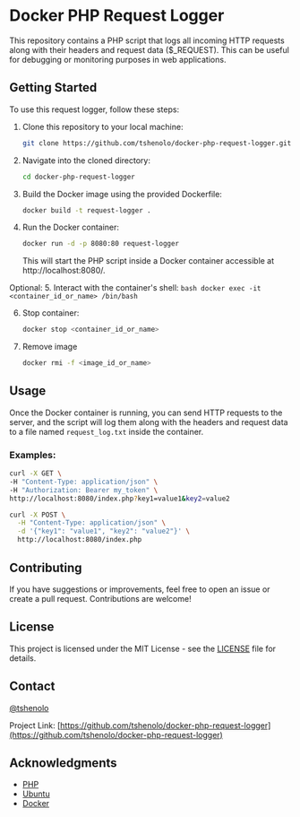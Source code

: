 # Docker PHP Request Logger

This repository contains a PHP script that logs all incoming HTTP requests along with their headers and request data ($_REQUEST). This can be useful for debugging or monitoring purposes in web applications.

## Getting Started

To use this request logger, follow these steps:

1. Clone this repository to your local machine:

    ```bash
    git clone https://github.com/tshenolo/docker-php-request-logger.git
    ```

2. Navigate into the cloned directory:

    ```bash
    cd docker-php-request-logger
    ```

3. Build the Docker image using the provided Dockerfile:

    ```bash
    docker build -t request-logger .
    ```

4. Run the Docker container:

    ```bash
    docker run -d -p 8080:80 request-logger
    ```

    This will start the PHP script inside a Docker container accessible at http://localhost:8080/.

Optional:
5. Interact with the container's shell:
    ```bash
    docker exec -it <container_id_or_name> /bin/bash
    ```

6. Stop container:
    ```bash
    docker stop <container_id_or_name> 
    ```

7. Remove image
    ```bash
    docker rmi -f <image_id_or_name> 
    ```

## Usage

Once the Docker container is running, you can send HTTP requests to the server, and the script will log them along with the headers and request data to a file named `request_log.txt` inside the container.


### Examples:

```bash
curl -X GET \
-H "Content-Type: application/json" \
-H "Authorization: Bearer my_token" \
http://localhost:8080/index.php?key1=value1&key2=value2
```

```bash
curl -X POST \
  -H "Content-Type: application/json" \
  -d '{"key1": "value1", "key2": "value2"}' \
  http://localhost:8080/index.php
```

## Contributing

If you have suggestions or improvements, feel free to open an issue or create a pull request. Contributions are welcome!

## License

This project is licensed under the MIT License - see the [LICENSE](LICENSE) file for details.

## Contact

[@tshenolo](https://twitter.com/tshenolo)


Project Link: [https://github.com/tshenolo/docker-php-request-logger](https://github.com/tshenolo/docker-php-request-logger)

## Acknowledgments

- [PHP](https://www.php.net/)
- [Ubuntu](https://ubuntu.com/)
- [Docker](https://www.docker.com/)
